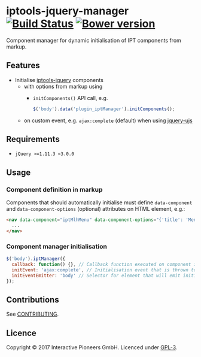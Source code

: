 # iptools-jquery-manager [![Build Status](http://img.shields.io/travis/interactive-pioneers/iptools-jquery-manager.svg)](https://travis-ci.org/interactive-pioneers/iptools-jquery-manager) [![Bower version](https://badge.fury.io/bo/iptools-jquery-manager.svg)](http://badge.fury.io/bo/iptools-jquery-manager)

Component manager for dynamic initialisation of IPT components from markup.

## Features

- Initialise [iptools-jquery](https://github.com/interactive-pioneers/iptools-jquery) components
    - with options from markup using
      - `initComponents()` API call, e.g.

        ```js
        $('body').data('plugin_iptManager').initComponents();
        ```
     - on custom event, e.g. `ajax:complete` (default) when using [jquery-ujs](https://github.com/rails/jquery-ujs)

## Requirements

- `jQuery >=1.11.3 <3.0.0`

## Usage

### Component definition in markup

Components that should automatically initialise must define `data-component` and `data-component-options` (optional) attributes on HTML element, e.g.:

```html
<nav data-component="iptMlhMenu" data-component-options="{'title': 'Menu', 'subtitle': '', 'breakPalm': 720, 'menuExtensions': ['theme-pioneers', 'effect-slide-menu', 'multiline'] }">
  ...
</nav>
```

### Component manager initialisation

```js
$('body').iptManager({
  callback: function() {}, // Callback function executed on component initialisation. Defaults to null.
  initEvent: 'ajax:complete', // Initialisation event that is thrown to (re)initialise components. Defaults to ajax:complete.
  initEventEmitter: 'body' // Selector for element that will emit initialisation event. Defaults to body.
});
```

## Contributions

See [CONTRIBUTING](CONTRIBUTING.md).

## Licence

Copyright © 2017 Interactive Pioneers GmbH. Licenced under [GPL-3](LICENSE).
